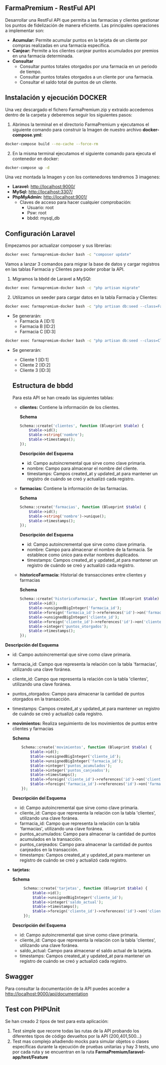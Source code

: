 ## FarmaPremium - RestFul API

Desarrollar una RestFul API que permita a las farmacias y clientes gestionar los puntos de fidelización de manera eficiente. Las principales operaciones a implementar son:

- **Acumular:** Permite acumular puntos en la tarjeta de un cliente por compras realizadas en una farmacia específica.
- **Canjear:** Permite a los clientes canjear puntos acumulados por premios en una farmacia determinada.
- **Consultar**
  - Consultar puntos totales otorgados por una farmacia en un periodo de tiempo.
  - Consultar puntos totales otorgados a un cliente por una farmacia.
  - Consultar el saldo total de puntos de un cliente.

## Instalación y ejecución DOCKER

Una vez descargado el fichero FarmaPremium.zip y extraido accedemos dentro de la carpeta y deberemos seguir los siguientes pasos:

1. Abrimos la terminal en el directorio FarmaPremium y ejecutamos el siguiente comando para construir la Imagen de nuestro archivo **docker-compose.yml**:

```bash
docker-compose build --no-cache --force-rm
```
2. En la misma terminal ejecutamos el siguiente comando para ejecuta el contenedor en docker:

```bash
docker-compose up -d
```
Una vez montada la Imagen y con los contenedores tendremos 3 imagenes:

- **Laravel:** [http://localhost:9000/](http://localhost:9000/)
- **MySql:** [http://localhost:3307/](http://localhost:3307/)
- **PhpMyAdmin:** [http://localhost:9001/](http://localhost:9001/)
  - Claves de acceso para hacer cualquier comprobación:
    - Usuario: root
    - Psw: root
    - bbdd: mysql_db

## Configuración Laravel

Empezamos por actualizar composer y sus librerías:

```bash
docker exec farmapremium-docker bash -c "composer update"
```

Vamos a lanzar 3 comandos para migrar la base de datos y cargar registros en las tablas Farmacia y Clientes para poder probar la API.

1. Migramos la bbdd de Laravel a MySQl:
   
```bash
docker exec farmapremium-docker bash -c "php artisan migrate"
```
2. Utilizamos un seeder para cargar datos en la tabla Farmacia y Clientes:

```bash
docker exec farmapremium-docker bash -c "php artisan db:seed --class=FarmaciaSeeder"
```
- Se generarán:
  - Farmacia A [ID:1]
  - Farmacia B [ID:2]
  - Farmacia C [ID:3]
    
```bash
docker exec farmapremium-docker bash -c "php artisan db:seed --class=ClienteSeeder"
```
- Se generarán:
  - Cliente 1 [ID:1]
  - Cliente 2 [ID:2]
  - Cliente 3 [ID:3]
 
  ## Estructura de bbdd

  Para esta API se han creado las siguientes tablas:
  - **clientes:** Contiene la información de los clientes.
    
    **Schema**
    
    ```php
    Schema::create('clientes', function (Blueprint $table) {
        $table->id();
        $table->string('nombre');
        $table->timestamps();
    });
    ```
    **Descripción del Esquema**
    - id: Campo autoincremental que sirve como clave primaria.
    - nombre: Campo para almacenar el nombre del cliente.
    - timestamps: Campos created_at y updated_at para mantener un registro de cuándo se creó y actualizó cada registro.
    
  - **farmacias:** Contiene la información de las farmacias.
    
    **Schema**
    
    ```php
    Schema::create('farmacias', function (Blueprint $table) {
        $table->id();
        $table->string('nombre')->unique();
        $table->timestamps();
    });
    ```
    **Descripción del Esquema**
    - id: Campo autoincremental que sirve como clave primaria.
    - nombre: Campo para almacenar el nombre de la farmacia. Se establece como único para evitar nombres duplicados.
    - timestamps: Campos created_at y updated_at para mantener un registro de cuándo se creó y actualizó cada registro.
  
  - **historicoFarmacia:** Historial de transacciones entre clientes y farmacias 
    
    **Schema**
    
    ```php
    Schema::create('historicoFarmacia', function (Blueprint $table) {
        $table->id();
        $table->unsignedBigInteger('farmacia_id');
        $table->foreign('farmacia_id')->references('id')->on('farmacias')->onDelete('cascade');
        $table->unsignedBigInteger('cliente_id');
        $table->foreign('cliente_id')->references('id')->on('clientes')->onDelete('cascade');
        $table->integer('puntos_otorgados');
        $table->timestamps();
    });
    ```
 **Descripción del Esquema**
  - id: Campo autoincremental que sirve como clave primaria.
  - farmacia_id: Campo que representa la relación con la tabla 'farmacias', utilizando una clave foránea.
  - cliente_id: Campo que representa la relación con la tabla 'clientes', utilizando una clave foránea.
  - puntos_otorgados: Campo para almacenar la cantidad de puntos otorgados en la transacción.
  - timestamps: Campos created_at y updated_at para mantener un registro de cuándo se creó y actualizó cada registro.
    
  - **movimientos:** Realiza seguimiento de los movimientos de puntos entre clientes y farmacias

    **Schema**
    
    ```php
        Schema::create('movimientos', function (Blueprint $table) {
            $table->id();
            $table->unsignedBigInteger('cliente_id');
            $table->unsignedBigInteger('farmacia_id');
            $table->integer('puntos_acumulados');
            $table->integer('puntos_canjeados');
            $table->timestamps();
            $table->foreign('cliente_id')->references('id')->on('clientes')->onDelete('cascade');
            $table->foreign('farmacia_id')->references('id')->on('farmacias')->onDelete('cascade');
        });
    ```
     **Descripción del Esquema**
      - id: Campo autoincremental que sirve como clave primaria.
      - cliente_id: Campo que representa la relación con la tabla 'clientes', utilizando una clave foránea.
      - farmacia_id: Campo que representa la relación con la tabla 'farmacias', utilizando una clave foránea.
      - puntos_acumulados: Campo para almacenar la cantidad de puntos acumulados en la transacción.
      - puntos_canjeados: Campo para almacenar la cantidad de puntos canjeados en la transacción.
      - timestamps: Campos created_at y updated_at para mantener un registro de cuándo se creó y actualizó cada registro.
        
 - **tarjetas:**

   **Schema**
   ```php
        Schema::create('tarjetas', function (Blueprint $table) {
            $table->id();
            $table->unsignedBigInteger('cliente_id');
            $table->integer('saldo_actual');
            $table->timestamps();
            $table->foreign('cliente_id')->references('id')->on('clientes')->onDelete('cascade');
        });
    ```
   **Descripción del Esquema**
     - id: Campo autoincremental que sirve como clave primaria.
     - cliente_id: Campo que representa la relación con la tabla 'clientes', utilizando una clave foránea.
     - saldo_actual: Campo para almacenar el saldo actual de la tarjeta.
     - timestamps: Campos created_at y updated_at para mantener un registro de cuándo se creó y actualizó cada registro.

## Swagger
Para consultar la documentación de la API puedes acceder a [http://localhost:9000/api/documentation](http://localhost:9000/api/documentation)

## Test con PHPUnit
Se han creado 2 tipos de test para esta aplicación:
 1. Test simple que recorre todas las rutas de la API probando los diferentes tipos de código devueltos por la API (200,401,500...)
 2. Test mas complejo añadiendo mocks para simular objetos o clases específicas durante la ejecución de pruebas unitarias y hay 3 tests, uno por cada ruta y se encuentran en la ruta **FarmaPremium/laravel-app/test/Feature**